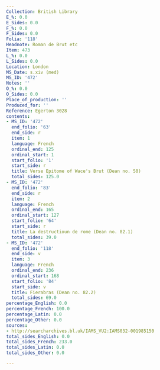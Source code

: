 ```yaml
---
Collection: British Library
E_%: 0.0
E_Sides: 0.0
F_%: 0.0
F_Sides: 0.0
Folia: '118'
Headnote: Roman de Brut etc
Item: 473
L_%: 0.0
L_Sides: 0.0
Location: London
MS_Date: s.xiv (med)
MS_ID: '472'
Notes: ''
O_%: 0.0
O_Sides: 0.0
Place_of_production: ''
Produced_for: ''
Reference: Egerton 3028
contents:
- MS_ID: '472'
  end_folio: '63'
  end_side: r
  item: 1
  language: French
  ordinal_end: 125
  ordinal_start: 1
  start_folio: '1'
  start_side: r
  title: Verse Epitome of Wace's Brut (Dean no. 50)
  total_sides: 125.0
- MS_ID: '472'
  end_folio: '83'
  end_side: r
  item: 2
  language: French
  ordinal_end: 165
  ordinal_start: 127
  start_folio: '64'
  start_side: r
  title: La destructioun de rome (Dean no. 82.1)
  total_sides: 39.0
- MS_ID: '472'
  end_folio: '118'
  end_side: v
  item: 3
  language: French
  ordinal_end: 236
  ordinal_start: 168
  start_folio: '84'
  start_side: v
  title: Fierabras (Dean no. 82.2)
  total_sides: 69.0
percentage_English: 0.0
percentage_French: 100.0
percentage_Latin: 0.0
percentage_Other: 0.0
sources:
- http://searcharchives.bl.uk/IAMS_VU2:IAMS032-001985150
total_sides_English: 0.0
total_sides_French: 233.0
total_sides_Latin: 0.0
total_sides_Other: 0.0

---
```

